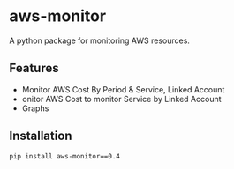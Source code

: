 #  aws-monitor

A python package for monitoring AWS resources.

## Features

- Monitor AWS Cost By Period & Service, Linked Account
- onitor AWS Cost  to monitor Service by Linked Account
- Graphs

## Installation

```bash
pip install aws-monitor==0.4
